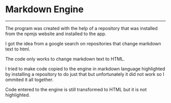 # Markdown Engine

---

The program was created with the help of a repository that was installed from the npmjs website and installed to the app.

I got the idea from a google search on repositories that change markdown text to html.

The code only works to change markdown text to HTML.

I tried to make code copied to the engine in markdown language highlighted by installing a repository to do just that but unfortunately it did not work so I ommited it all together.

Code entered to the engine is still transformed to HTML but it is not highlighted.

